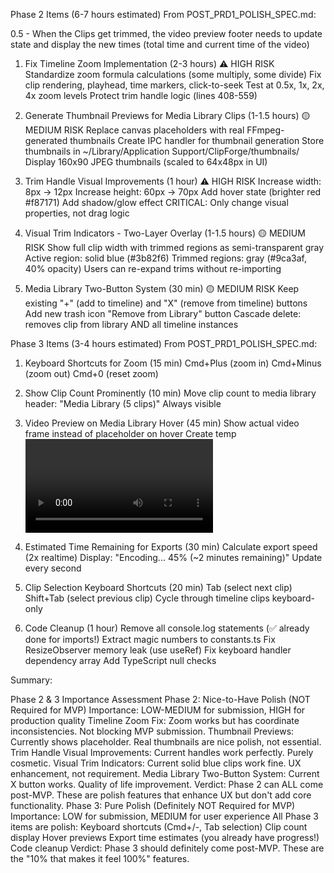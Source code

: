 
Phase 2 Items (6-7 hours estimated)
From POST_PRD1_POLISH_SPEC.md:


0.5 - When the Clips get trimmed, the video preview footer needs to update state and display the new times (total time and current time of the video)

1. Fix Timeline Zoom Implementation (2-3 hours) ⚠️ HIGH RISK
Standardize zoom formula calculations (some multiply, some divide)
Fix clip rendering, playhead, time markers, click-to-seek
Test at 0.5x, 1x, 2x, 4x zoom levels
Protect trim handle logic (lines 408-559)

2. Generate Thumbnail Previews for Media Library Clips (1-1.5 hours) 🟡 MEDIUM RISK
Replace canvas placeholders with real FFmpeg-generated thumbnails
Create IPC handler for thumbnail generation
Store thumbnails in ~/Library/Application Support/ClipForge/thumbnails/
Display 160x90 JPEG thumbnails (scaled to 64x48px in UI)

3. Trim Handle Visual Improvements (1 hour) ⚠️ HIGH RISK
Increase width: 8px → 12px
Increase height: 60px → 70px
Add hover state (brighter red #f87171)
Add shadow/glow effect
CRITICAL: Only change visual properties, not drag logic

4. Visual Trim Indicators - Two-Layer Overlay (1-1.5 hours) 🟡 MEDIUM RISK
Show full clip width with trimmed regions as semi-transparent gray
Active region: solid blue (#3b82f6)
Trimmed regions: gray (#9ca3af, 40% opacity)
Users can re-expand trims without re-importing

5. Media Library Two-Button System (30 min) 🟡 MEDIUM RISK
Keep existing "+" (add to timeline) and "X" (remove from timeline) buttons
Add new trash icon "Remove from Library" button
Cascade delete: removes clip from library AND all timeline instances


Phase 3 Items (3-4 hours estimated)
From POST_PRD1_POLISH_SPEC.md:

1. Keyboard Shortcuts for Zoom (15 min)
Cmd+Plus (zoom in)
Cmd+Minus (zoom out)
Cmd+0 (reset zoom)

2. Show Clip Count Prominently (10 min)
Move clip count to media library header: "Media Library (5 clips)"
Always visible

3. Video Preview on Media Library Hover (45 min)
Show actual video frame instead of placeholder on hover
Create temp <video> element, seek to 1s, capture frame

4. Estimated Time Remaining for Exports (30 min)
Calculate export speed (2x realtime)
Display: "Encoding... 45% (~2 minutes remaining)"
Update every second

5. Clip Selection Keyboard Shortcuts (20 min)
Tab (select next clip)
Shift+Tab (select previous clip)
Cycle through timeline clips keyboard-only

6. Code Cleanup (1 hour)
Remove all console.log statements (✅ already done for imports!)
Extract magic numbers to constants.ts
Fix ResizeObserver memory leak (use useRef)
Fix keyboard handler dependency array
Add TypeScript null checks



Summary:

Phase 2 & 3 Importance Assessment
Phase 2: Nice-to-Have Polish (NOT Required for MVP)
Importance: LOW-MEDIUM for submission, HIGH for production quality
Timeline Zoom Fix: Zoom works but has coordinate inconsistencies. Not blocking MVP submission.
Thumbnail Previews: Currently shows placeholder. Real thumbnails are nice polish, not essential.
Trim Handle Visual Improvements: Current handles work perfectly. Purely cosmetic.
Visual Trim Indicators: Current solid blue clips work fine. UX enhancement, not requirement.
Media Library Two-Button System: Current X button works. Quality of life improvement.
Verdict: Phase 2 can ALL come post-MVP. These are polish features that enhance UX but don't add core functionality.
Phase 3: Pure Polish (Definitely NOT Required for MVP)
Importance: LOW for submission, MEDIUM for user experience
All Phase 3 items are polish:
Keyboard shortcuts (Cmd+/-, Tab selection)
Clip count display
Hover previews
Export time estimates (you already have progress!)
Code cleanup
Verdict: Phase 3 should definitely come post-MVP. These are the "10% that makes it feel 100%" features.